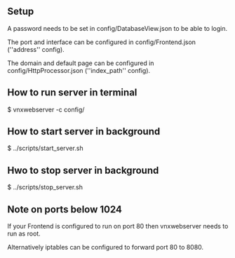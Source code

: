 
## Setup

A password needs to be set in config/DatabaseView.json to be able to login.

The port and interface can be configured in config/Frontend.json (''address'' config).

The domain and default page can be configured in config/HttpProcessor.json (''index_path'' config).

## How to run server in terminal

$ vnxwebserver -c config/

## How to start server in background

$ ../scripts/start_server.sh

## Hwo to stop server in background

$ ../scripts/stop_server.sh

## Note on ports below 1024

If your Frontend is configured to run on port 80 then vnxwebserver needs to run as root.

Alternatively iptables can be configured to forward port 80 to 8080.

